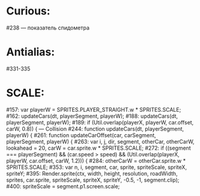 # Curious:

#238 — показатель спидометра


# Antialias:

#331-335


# SCALE:

#157: var playerW       = SPRITES.PLAYER_STRAIGHT.w * SPRITES.SCALE;
#162: updateCars(dt, playerSegment, playerW);
#188: updateCars(dt, playerSegment, playerW);
#189: if (Util.overlap(playerX, playerW, car.offset, carW, 0.8)) { — Collision
#244: function updateCars(dt, playerSegment, playerW) {
#261: function updateCarOffset(car, carSegment, playerSegment, playerW) {
 #263: var i, j, dir, segment, otherCar, otherCarW, lookahead = 20, carW = car.sprite.w * SPRITES.SCALE;
#272: if ((segment === playerSegment) && (car.speed > speed) && (Util.overlap(playerX, playerW, car.offset, carW, 1.2))) {
#284: otherCarW = otherCar.sprite.w * SPRITES.SCALE;
#353: var n, i, segment, car, sprite, spriteScale, spriteX, spriteY;
#395: Render.sprite(ctx, width, height, resolution, roadWidth, sprites, car.sprite, spriteScale, spriteX, spriteY, -0.5, -1, segment.clip);
#400: spriteScale = segment.p1.screen.scale;


